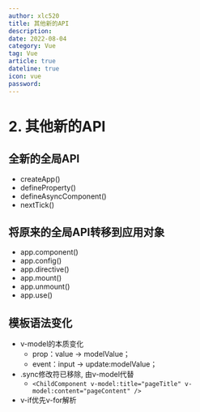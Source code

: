 ```yaml
---
author: xlc520
title: 其他新的API
description: 
date: 2022-08-04
category: Vue
tag: Vue
article: true
dateline: true
icon: vue
password: 
---
```


# 2. 其他新的API
## 全新的全局API
- createApp()
- defineProperty()
- defineAsyncComponent()
- nextTick()

## 将原来的全局API转移到应用对象
- app.component()
- app.config()
- app.directive()
- app.mount()
- app.unmount()
- app.use()

## 模板语法变化
- v-model的本质变化
  - prop：value -> modelValue；
  - event：input -> update:modelValue；
- .sync修改符已移除, 由v-model代替
  - `<ChildComponent v-model:title="pageTitle" v-model:content="pageContent" />`
- v-if优先v-for解析